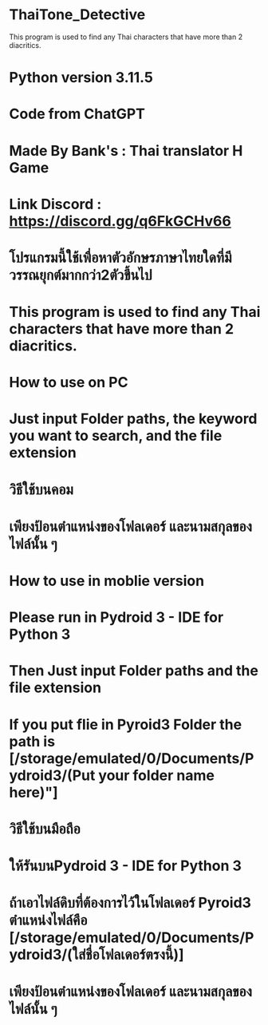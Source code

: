 # ThaiTone_Detective
This program is used to find any Thai characters that have more than 2 diacritics.

# Python version 3.11.5
# Code from ChatGPT
# Made By Bank's : Thai translator H Game
# Link Discord : https://discord.gg/q6FkGCHv66

# โปรแกรมนี้ใช้เพื่อหาตัวอักษรภาษาไทยใดที่มีวรรณยุกต์มากกว่า2ตัวขึ้นไป
# This program is used to find any Thai characters that have more than 2 diacritics.

# How to use on PC
# Just input Folder paths, the keyword you want to search, and the file extension

# วิธีใช้บนคอม
# เพียงป้อนตำแหน่งของโฟลเดอร์ และนามสกุลของไฟล์นั้น ๆ 

# How to use in moblie version
# Please run in Pydroid 3 - IDE for Python 3
# Then Just input Folder paths and the file extension
# If you put flie in Pyroid3 Folder the path is [/storage/emulated/0/Documents/Pydroid3/(Put your folder name here)"]

# วิธีใช้บนมือถือ
# ให้รันบนPydroid 3 - IDE for Python 3
# ถ้าเอาไฟล์ดิบที่ต้องการไว้ในโฟลเดอร์  Pyroid3 ตำแหน่งไฟล์คือ [/storage/emulated/0/Documents/Pydroid3/(ใส่ชื่อโฟลเดอร์ตรงนี้)]
# เพียงป้อนตำแหน่งของโฟลเดอร์ และนามสกุลของไฟล์นั้น ๆ 
